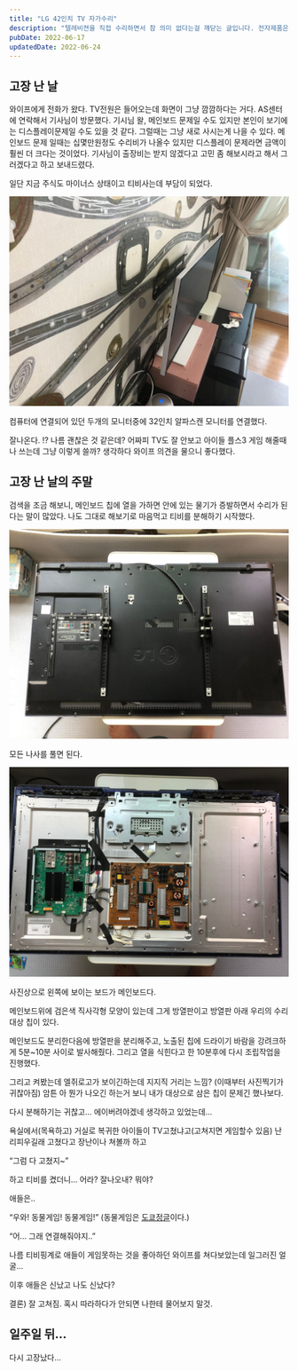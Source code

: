 ```yaml
---
title: "LG 42인치 TV 자가수리"
description: "텔레비젼을 직접 수리하면서 참 의미 없다는걸 꺠닫는 글입니다. 전자제품은 전문가에게 맡기는게 좋다."
pubDate: 2022-06-17
updatedDate: 2022-06-24
---
```


## 고장 난 날

와이프에게 전화가 왔다. TV전원은 들어오는데 화면이 그냥 깜깜하다는 거다. AS센터에 연락해서 기사님이 방문했다. 기시님 왈, 메인보드 문제일 수도 있지만 본인이 보기에는 디스플레이문제일 수도 있을 것 같다. 그럴때는 그냥 새로 사시는게 나을 수 있다. 메인보드 문제 일때는 십몇만원정도 수리비가 나올수 있지만 디스플레이 문제라면 금액이 훨씬 더 크다는 것이었다. 기사님이 출장비는 받지 않겠다고 고민 좀 해보시라고 해서 그러겠다고 하고 보내드렸다.

일단 지금 주식도 마이너스 상태이고 티비사는데 부담이 되었다.

![](/content/images/2022/06/39ED831E-54BE-4DB4-8E4D-0CB184108C4E.jpg)

컴퓨터에 연결되어 있던 두개의 모니터중에 32인치 알파스캔 모니터를 연결했다.

잘나온다. !? 나름 괜찮은 것 같은데? 어짜피 TV도 잘 안보고 아이들 플스3 게임 해줄때나 쓰는데 그냥 이렇게 쓸까? 생각하다 와이프 의견을 물으니 좋다했다.

## 고장 난 날의 주말

검색을 조금 해보니, 메인보드 칩에 열을 가하면 안에 있는 물기가 증발하면서 수리가 된다는 말이 많았다. 나도 그대로 해보기로 마음먹고 티비를 분해하기 시작했다.

![](/content/images/2022/06/ABB42413-EED5-45DE-9A3D-2EDCFF6D873F.jpg)

모든 나사를 풀면 된다.

![](/content/images/2022/06/85976705-9D7B-4C60-B662-5250CE854580.jpg)

사진상으로 왼쪽에 보이는 보드가 메인보드다.

메인보드위에 검은색 직사각형 모양이 있는데 그게 방열판이고 방열판 아래 우리의 수리대상 칩이 있다.

메인보드도 분리한다음에 방열판을 분리해주고, 노출된 칩에 드라이기 바람을 강려크하게 5분~10분 사이로 발사해줬다. 그리고 열을 식힌다고 한 10분후에 다시 조립작업을 진행했다.

그리고 켜봤는데 엘쥐로고가 보이긴하는데 지지직 거리는 느낌? (이때부터 사진찍기가 귀찮아짐) 암튼 아 뭔가 나오긴 하는거 보니 내가 대상으로 삼은 칩이 문제긴 했나보다.

다시 분해하기는 귀찮고… 에이버려야겠네 생각하고 있었는데…

욕실에서(목욕하고) 거실로 복귀한 아이들이 TV고쳤냐고(고쳐지면 게임할수 있음) 난리피우길래 고쳤다고 장난이나 쳐볼까 하고

“그럼 다 고쳤지~”

하고 티비를 켰더니… 어라? 잘나오내? 뭐야?

애들은..

“우와! 동물게임! 동물게임!” (동물게임은 [도쿄정글](https://page.onstove.com/epicseven/kr/view/6106698)이다.)

“어… 그래 연결해줘야지..”

나름 티비핑계로 애들이 게임못하는 것을 좋아하던 와이프를 쳐다보았는데 일그러진 얼굴…

이후 애들은 신났고 나도 신났다?

결론) 잘 고쳐짐. 혹시 따라하다가 안되면 나한테 물어보지 말것.

## 일주일 뒤…

다시 고장났다…